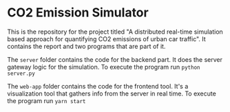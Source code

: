 
# CO2 Emission Simulator

This is the repository for the project titled "A distributed real-time simulation based approach for quantifying CO2 emissions of urban car traffic".
It contains the report and two programs that are part of it.

The `server` folder contains the code for the backend part. It does the server gateway logic for the simulation.
To execute the program run `python server.py`

The `web-app` folder contains the code for the frontend tool. It's a visualization tool that gathers info from the server in real time.
To execute the program run `yarn start`